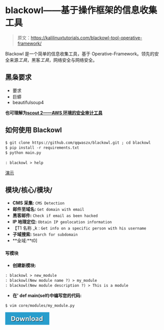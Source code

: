 # blackowl——基于操作框架的信息收集工具

> 原文：<https://kalilinuxtutorials.com/blackowl-tool-operative-framework/>

Blackowl 是一个简单的信息收集工具，基于 Operative-Framework。领先的安全来源*工具*，黑客*工具*，网络安全与网络安全。

## **黑枭要求**

*   要求
*   巨蟒
*   beautifulsoup4

**也可理解为[scout 2——AWS 环境的安全审计工具](https://kalilinuxtutorials.com/scout2-security-auditing-aws/)**

## **如何使用** **Blackowl**

```
$ git clone https://github.com/qqwaszx/blackowl.git ; cd blackowl
$ pip install -r requirements.txt
$ python main.py

: blackowl > help
```

[演示](https://www.youtube.com/watch?v=qyTDaS4_qfA&feature=youtu.be)

## **模块/核心/模块/**

*   **CMS 采集:** `CMS Detection`
*   **邮件至域名:** `Get domain with email`
*   **黑客邮件:** `Check if email as been hacked`
*   **IP 地理定位:** `Obtain IP geolocation information`
*   【T1 名称 _k : `Get info on a specific person with his username`
*   **子域搜索:** `Search for subdomain`
*   **全域:**t0]

#### **写模块**

*   **创建新模块:**

```
: blackowl > new_module
: blackowl(New module name ?) > my_module
: blackowl(New module description ?) > This is a module
```

*   **在' def main(self)中编写您的代码:**

```
$ vim core/modules/my_module.py
```

[![](img/d861a9096555aeb1980fc054015933d7.png)](https://github.com/qqwaszx/blackowl)